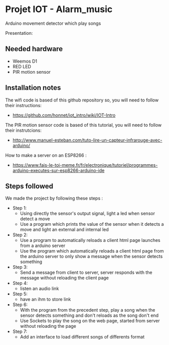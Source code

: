 # Projet IOT - Alarm_music

Arduino movement detector which play songs

Presentation:


## Needed hardware
- Weemos D1
- RED LED
- PIR motion sensor


## Installation notes

The wifi code is based of this github repository so, you will need to follow their instructions:
- https://github.com/honnet/iot_intro/wiki/IOT-Intro

The PIR motion sensor code is based of this tutorial, you will need to follow their instrutcions:
- http://www.manuel-esteban.com/tuto-lire-un-capteur-infrarouge-avec-arduino/

How to make a server on an ESP8266 :
- https://www.fais-le-toi-meme.fr/fr/electronique/tutoriel/programmes-arduino-executes-sur-esp8266-arduino-ide

## Steps followed
We made the project by following these steps :

- Step 1:
  - Using directly the sensor's output signal, light a led when sensor detect a move
  - Use a program which prints the value of the sensor when it detects a move and light an external and internal led
- Step 2:
  - Use a program to automatically reloads a client html page launches from a arduino server
  - Use the program which automatically reloads a client html page from the arduino server to only show a message when the sensor detects something
- Step 3:
  - Send a message from client to server, server responds with the message without reloading the client page
- Step 4:
  - listen an audio link
- Step 5:
  - have an ihm to store link
- Step 6:
  - With the program from the precedent step, play a song when the sensor detects something and don't reloads as the song don't end
  - Use Sockets to play the song on the web page, started from server without reloading the page
- Step 7:
  - Add an interface to load different songs of differents format 
